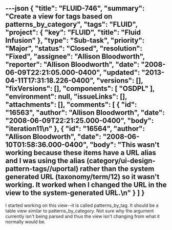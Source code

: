 ---json
{
  "title": "FLUID-746",
  "summary": "Create a view for tags based on patterns_by_category",
  "tags": "FLUID",
  "project": {
    "key": "FLUID",
    "title": "Fluid Infusion"
  },
  "type": "Sub-task",
  "priority": "Major",
  "status": "Closed",
  "resolution": "Fixed",
  "assignee": "Allison Bloodworth",
  "reporter": "Allison Bloodworth",
  "date": "2008-06-09T22:21:05.000-0400",
  "updated": "2013-04-11T17:31:18.226-0400",
  "versions": [],
  "fixVersions": [],
  "components": [
    "OSDPL"
  ],
  "environment": null,
  "issueLinks": [],
  "attachments": [],
  "comments": [
    {
      "id": "16563",
      "author": "Allison Bloodworth",
      "date": "2008-06-09T22:21:25.000-0400",
      "body": "iteration11\n"
    },
    {
      "id": "16564",
      "author": "Allison Bloodworth",
      "date": "2008-06-10T01:58:36.000-0400",
      "body": "This wasn't working because these items have a URL alias and I was using the alias (category/ui-design-pattern-tags//uportal) rather than the system generated URL (taxonomy/term/12) so it wasn't working. It worked when I changed the URL in the view to the system-generated URL.\n"
    }
  ]
}
---
I started working on this view--it is called patterns\_by\_tag. It should be a table view similar to patterns\_by\_category. Not sure why the argument currently isn't being parsed and thus the view isn't changing from what it normally would be.

        